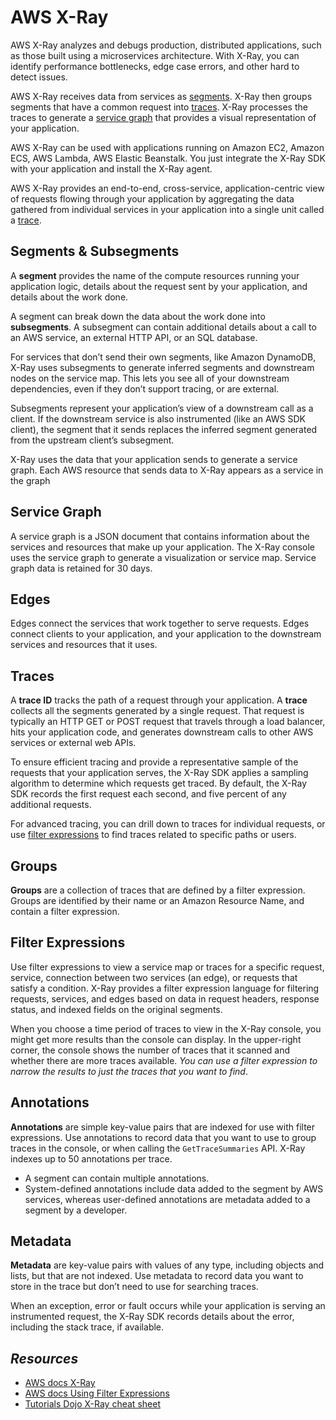 # AWS X-Ray

AWS X-Ray analyzes and debugs production, distributed applications, such as those built using a microservices architecture. With X-Ray, you can identify performance bottlenecks, edge case errors, and other hard to detect issues.

AWS X-Ray receives data from services as [segments](#segments--subsegments). X-Ray then groups segments that have a common request into [traces](#traces). X-Ray processes the traces to generate a [service graph](#service-graph) that provides a visual representation of your application.

AWS X-Ray can be used with applications running on Amazon EC2, Amazon ECS, AWS Lambda, AWS Elastic Beanstalk. You just integrate the X-Ray SDK with your application and install the X-Ray agent.

AWS X-Ray provides an end-to-end, cross-service, application-centric view of requests flowing through your application by aggregating the data gathered from individual services in your application into a single unit called a [trace](#trace).

## Segments & Subsegments

A **segment** provides the name of the compute resources running your application logic, details about the request sent by your application, and details about the work done.

A segment can break down the data about the work done into **subsegments**. A subsegment can contain additional details about a call to an AWS service, an external HTTP API, or an SQL database.

For services that don’t send their own segments, like Amazon DynamoDB, X-Ray uses subsegments to generate inferred segments and downstream nodes on the service map. This lets you see all of your downstream dependencies, even if they don’t support tracing, or are external.

Subsegments represent your application’s view of a downstream call as a client. If the downstream service is also instrumented (like an AWS SDK client), the segment that it sends replaces the inferred segment generated from the upstream client’s subsegment.

X-Ray uses the data that your application sends to generate a service graph. Each AWS resource that sends data to X-Ray appears as a service in the graph

## Service Graph

A service graph is a JSON document that contains information about the services and resources that make up your application. The X-Ray console uses the service graph to generate a visualization or service map. Service graph data is retained for 30 days.

## Edges

Edges connect the services that work together to serve requests. Edges connect clients to your application, and your application to the downstream services and resources that it uses.

## Traces

A **trace ID** tracks the path of a request through your application. A **trace** collects all the segments generated by a single request. That request is typically an HTTP GET or POST request that travels through a load balancer, hits your application code, and generates downstream calls to other AWS services or external web APIs.

To ensure efficient tracing and provide a representative sample of the requests that your application serves, the X-Ray SDK applies a sampling algorithm to determine which requests get traced. By default, the X-Ray SDK records the first request each second, and five percent of any additional requests.

For advanced tracing, you can drill down to traces for individual requests, or use [filter expressions](#filter-expressions) to find traces related to specific paths or users.

## Groups

**Groups** are a collection of traces that are defined by a filter expression. Groups are identified by their name or an Amazon Resource Name, and contain a filter expression. 

## Filter Expressions

Use filter expressions to view a service map or traces for a specific request, service, connection between two services (an edge), or requests that satisfy a condition. X-Ray provides a filter expression language for filtering requests, services, and edges based on data in request headers, response status, and indexed fields on the original segments.

When you choose a time period of traces to view in the X-Ray console, you might get more results than the console can display. In the upper-right corner, the console shows the number of traces that it scanned and whether there are more traces available. *You can use a filter expression to narrow the results to just the traces that you want to find*.

## Annotations 

**Annotations** are simple key-value pairs that are indexed for use with filter expressions. Use annotations to record data that you want to use to group traces in the console, or when calling the `GetTraceSummaries` API. X-Ray indexes up to 50 annotations per trace.
- A segment can contain multiple annotations.
- System-defined annotations include data added to the segment by AWS services, whereas user-defined annotations are metadata added to a segment by a developer.

## Metadata

**Metadata** are key-value pairs with values of any type, including objects and lists, but that are not indexed. Use metadata to record data you want to store in the trace but don’t need to use for searching traces.

When an exception, error or fault occurs while your application is serving an instrumented request, the X-Ray SDK records details about the error, including the stack trace, if available.

## *Resources*

- [AWS docs X-Ray](https://docs.aws.amazon.com/xray/index.html)
- [AWS docs Using Filter Expressions](https://docs.aws.amazon.com/xray/latest/devguide/xray-console-filters.html)
- [Tutorials Dojo X-Ray cheat sheet](https://tutorialsdojo.com/aws-x-ray/)

